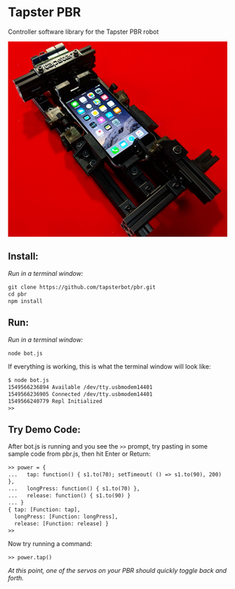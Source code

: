 # Tapster PBR
Controller software library for the Tapster PBR robot

<a href="https://youtu.be/wskrWO_RAH0"><img src="img/tapster-pbr-medium.jpg" width="500"></a>



## Install:

_Run in a terminal window:_

    git clone https://github.com/tapsterbot/pbr.git
    cd pbr
    npm install

## Run:

_Run in a terminal window:_

    node bot.js

If everything is working, this is what the terminal window will look like:

    $ node bot.js 
    1549566236894 Available /dev/tty.usbmodem14401  
    1549566236905 Connected /dev/tty.usbmodem14401  
    1549566240779 Repl Initialized 
    >> 

## Try Demo Code:

After bot.js is running and you see the `>>` prompt, try pasting in some sample code from pbr.js, then hit Enter or Return:

    >> power = {
    ...   tap: function() { s1.to(70); setTimeout( () => s1.to(90), 200) },
    ...   longPress: function() { s1.to(70) },
    ...   release: function() { s1.to(90) }
    ... }
    { tap: [Function: tap],
      longPress: [Function: longPress],
      release: [Function: release] }
    >> 
    
Now try running a command:

    >> power.tap()
    
_At this point, one of the servos on your PBR should quickly toggle back and forth._
